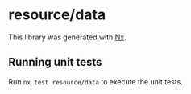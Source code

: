 # resource/data

This library was generated with [Nx](https://nx.dev).

## Running unit tests

Run `nx test resource/data` to execute the unit tests.
